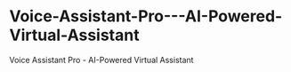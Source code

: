 # Voice-Assistant-Pro---AI-Powered-Virtual-Assistant
Voice Assistant Pro - AI-Powered Virtual Assistant
